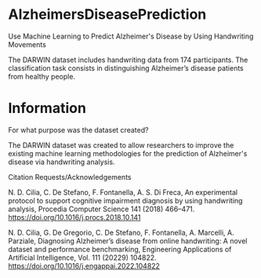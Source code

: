 # AlzheimersDiseasePrediction
Use Machine Learning to Predict Alzheimer's Disease by Using Handwriting Movements

The DARWIN dataset includes handwriting data from 174 participants. The classification task consists in distinguishing Alzheimer’s disease patients from healthy people.

# Information
For what purpose was the dataset created?

The DARWIN dataset was created to allow researchers to improve the existing machine learning methodologies for the prediction of Alzheimer's disease via handwriting analysis.

Citation Requests/Acknowledgements

N. D. Cilia, C. De Stefano, F. Fontanella, A. S. Di Freca, An experimental protocol to support cognitive impairment diagnosis by using handwriting analysis, Procedia Computer Science 141 (2018) 466–471. https://doi.org/10.1016/j.procs.2018.10.141

N. D. Cilia, G. De Gregorio, C. De Stefano, F. Fontanella, A. Marcelli, A. Parziale, Diagnosing Alzheimer’s disease from online handwriting: A novel dataset and performance benchmarking, Engineering Applications of Artificial Intelligence, Vol. 111 (20229) 104822. https://doi.org/10.1016/j.engappai.2022.104822
